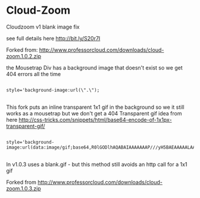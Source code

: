 Cloud-Zoom
==========

Cloudzoom v1 blank image fix

see full details here http://bit.ly/S20r7I

Forked from: http://www.professorcloud.com/downloads/cloud-zoom.1.0.2.zip

the Mousetrap Div has a background image that doesn't exist so we get 404 errors all the time
<pre>
<code>
style='background-image:url(\".\");
</code>
</pre>
This fork puts an inline transparent 1x1 gif in the background so we it still works as a mousetrap but we don't get a 404
Transparent gif idea from here http://css-tricks.com/snippets/html/base64-encode-of-1x1px-transparent-gif/
<pre>
<code>
style='background-image:url(data:image/gif;base64,R0lGODlhAQABAIAAAAAAAP///yH5BAEAAAAALAAAAAABAAEAAAIBRAA7);
</code>
</pre>

In v1.0.3 uses a blank.gif - but this method still avoids an http call for a 1x1 gif

Forked from http://www.professorcloud.com/downloads/cloud-zoom.1.0.3.zip
